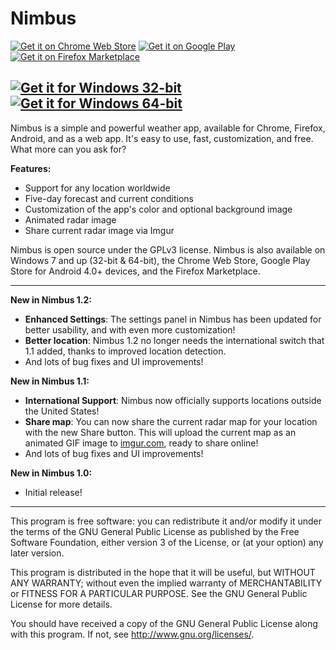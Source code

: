 Nimbus
================
[![Get it on Chrome Web Store](http://i.imgur.com/gdDBbVh.png)](https://chrome.google.com/webstore/detail/nimbus/adflhgieiiiadgpadbmnmenhgmocpckh) [![Get it on Google Play](http://i.imgur.com/GxU6XWQ.png)](https://play.google.com/store/apps/details?id=com.corbin.nimbus) [![Get it on Firefox Marketplace](http://i.imgur.com/JooqNu9.png)](https://marketplace.firefox.com/app/nimbus)

[![Get it for Windows 32-bit](http://i.imgur.com/41zBiMU.png)](https://onedrive.live.com/download?resid=bc57a25103735bea!3482&authkey=!AF0WfqTat7sp7-4&ithint=file%2cexe) [![Get it for Windows 64-bit](http://i.imgur.com/UFv1uwh.png)](https://onedrive.live.com/download?resid=bc57a25103735bea!3483&authkey=!ALODRLYQ2wSDac0&ithint=file%2cexe)
---------------------------------------------------------
Nimbus is a simple and powerful weather app, available for Chrome, Firefox, Android, and as a web app. It's easy to use, fast, customization, and free. What more can you ask for?

**Features:**
* Support for any location worldwide
* Five-day forecast and current conditions
* Customization of the app's color and optional background image
* Animated radar image
* Share current radar image via Imgur

Nimbus is open source under the GPLv3 license. Nimbus is also available on Windows 7 and up (32-bit & 64-bit), the Chrome Web Store, Google Play Store for Android 4.0+ devices, and the Firefox Marketplace.

---------------------------------------------------------

__New in Nimbus 1.2:__
* **Enhanced Settings**: The settings panel in Nimbus has been updated for better usability, and with even more customization!
* **Better location**: Nimbus 1.2 no longer needs the international switch that 1.1 added, thanks to improved location detection.
* And lots of bug fixes and UI improvements!

__New in Nimbus 1.1:__
* **International Support**: Nimbus now officially supports locations outside the United States!
* **Share map**: You can now share the current radar map for your location with the new Share button. This will upload the current map as an animated GIF image to [imgur.com](http://imgur.com/), ready to share online!
* And lots of bug fixes and UI improvements!

__New in Nimbus 1.0:__
* Initial release!

---------------------------------------------------------

This program is free software: you can redistribute it and/or modify
it under the terms of the GNU General Public License as published by
the Free Software Foundation, either version 3 of the License, or
(at your option) any later version.

This program is distributed in the hope that it will be useful,
but WITHOUT ANY WARRANTY; without even the implied warranty of
MERCHANTABILITY or FITNESS FOR A PARTICULAR PURPOSE.  See the
GNU General Public License for more details.

You should have received a copy of the GNU General Public License
along with this program.  If not, see <http://www.gnu.org/licenses/>.
